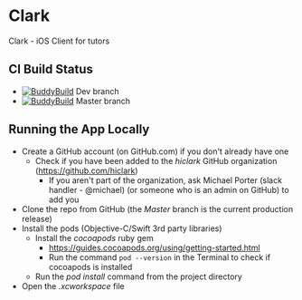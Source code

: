 # Clark
Clark - iOS Client for tutors

## CI Build Status

- [![BuddyBuild](https://dashboard.buddybuild.com/api/statusImage?appID=593ad6b44b30ed0001fbff8c&branch=develop&build=latest)](https://dashboard.buddybuild.com/apps/593ad6b44b30ed0001fbff8c/build/latest?branch=develop) Dev branch
- [![BuddyBuild](https://dashboard.buddybuild.com/api/statusImage?appID=593ad6b44b30ed0001fbff8c&branch=master&build=latest)](https://dashboard.buddybuild.com/apps/593ad6b44b30ed0001fbff8c/build/latest?branch=master) Master branch

## Running the App Locally

- Create a GitHub account (on GitHub.com) if you don't already have one
    - Check if you have been added to the *hiclark* GitHub organization (https://github.com/hiclark)
        - If you aren't part of the organization, ask Michael Porter (slack handler - @michael) (or someone who is an admin on GitHub) to add you
- Clone the repo from GitHub (the *Master* branch is the current production release)
- Install the pods (Objective-C/Swift 3rd party libraries)
    - Install the *cocoapods* ruby gem
        - https://guides.cocoapods.org/using/getting-started.html
        - Run the command `pod --version` in the Terminal to check if cocoapods is installed
    - Run the *pod install* command from the project directory
- Open the *.xcworkspace* file

